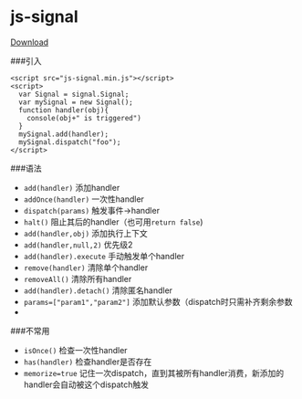 js-signal
==
[Download](https://github.com/millermedeiros/js-signals/)

###引入
```
<script src="js-signal.min.js"></script>
<script>
  var Signal = signal.Signal;
  var mySignal = new Signal();
  function handler(obj){
    console(obj+" is triggered")
  }
  mySignal.add(handler);
  mySignal.dispatch("foo");
</script>
```

###语法
+ `add(handler)` 添加handler
+ `addOnce(handler)` 一次性handler
+ `dispatch(params)` 触发事件->handler
+ `halt()` 阻止其后的handler（也可用`return false`)
+ `add(handler,obj)` 添加执行上下文
+ `add(handler,null,2)` 优先级2
+ `add(handler).execute` 手动触发单个handler
+ `remove(handler)` 清除单个handler
+ `removeAll()` 清除所有handler
+ `add(handler).detach()` 清除匿名handler
+ `params=["param1","param2"]` 添加默认参数（dispatch时只需补齐剩余参数
+  

###不常用
+ `isOnce()` 检查一次性handler
+ `has(handler)` 检查handler是否存在
+ `memorize=true` 记住一次dispatch，直到其被所有handler消费，新添加的handler会自动被这个dispatch触发
